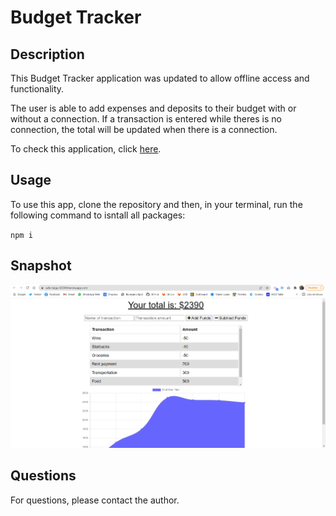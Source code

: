 # Budget Tracker

## Description

This Budget Tracker application was updated to allow offline access and functionality.

The user is able to add expenses and deposits to their budget with or without a connection. If a transaction is entered while theres is no connection, the total will be updated when there is a connection.

To check this application, click [here](https://safe-taiga-03394.herokuapp.com/).

## Usage

To use this app, clone the repository and then, in your terminal, run the following command to isntall all packages:

`npm i`

## Snapshot

<img src="./public/images/Screenshot 2022-02-22 155921.png">


## Questions
For questions, please contact the author.